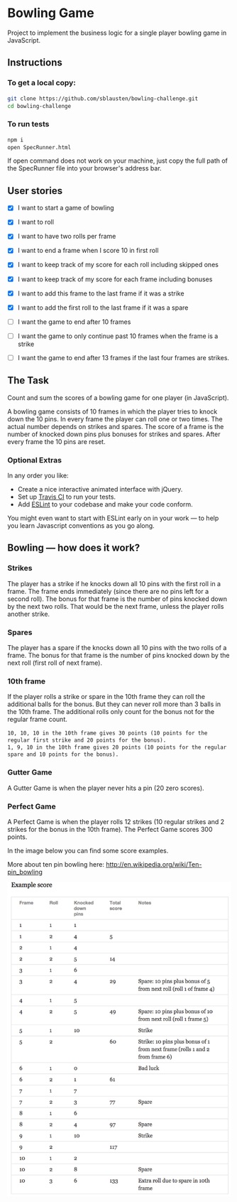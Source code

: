 
Bowling Game
============
Project to implement the business logic for a single player bowling game in JavaScript.  

## Instructions

### To get a local copy:
```bash
git clone https://github.com/sblausten/bowling-challenge.git
cd bowling-challenge
```

### To run tests

```bash
npm i
open SpecRunner.html
```
If open command does not work on your machine, just copy the full path of the SpecRunner file into your browser's address bar.

## User stories

- [x] I want to start a game of bowling

- [x] I want to roll

- [x] I want to have two rolls per frame

- [x] I want to end a frame when I score 10 in first roll

- [x] I want to keep track of my score for each roll including skipped ones

- [x] I want to keep track of my score for each frame including bonuses

- [x] I want to add this frame to the last frame if it was a strike

- [x] I want to add the first roll to the last frame if it was a spare

- [ ] I want the game to end after 10 frames

- [ ] I want the game to only continue past 10 frames when the frame is a strike

- [ ] I want the game to end after 13 frames if the last four frames are strikes.



## The Task

Count and sum the scores of a bowling game for one player (in JavaScript).

A bowling game consists of 10 frames in which the player tries to knock down the 10 pins. In every frame the player can roll one or two times. The actual number depends on strikes and spares. The score of a frame is the number of knocked down pins plus bonuses for strikes and spares. After every frame the 10 pins are reset.

### Optional Extras

In any order you like:

* Create a nice interactive animated interface with jQuery.
* Set up [Travis CI](https://travis-ci.org) to run your tests.
* Add [ESLint](http://eslint.org/) to your codebase and make your code conform.

You might even want to start with ESLint early on in your work — to help you
learn Javascript conventions as you go along.

## Bowling — how does it work?

### Strikes

The player has a strike if he knocks down all 10 pins with the first roll in a frame. The frame ends immediately (since there are no pins left for a second roll). The bonus for that frame is the number of pins knocked down by the next two rolls. That would be the next frame, unless the player rolls another strike.

### Spares

The player has a spare if the knocks down all 10 pins with the two rolls of a frame. The bonus for that frame is the number of pins knocked down by the next roll (first roll of next frame).

### 10th frame

If the player rolls a strike or spare in the 10th frame they can roll the additional balls for the bonus. But they can never roll more than 3 balls in the 10th frame. The additional rolls only count for the bonus not for the regular frame count.

    10, 10, 10 in the 10th frame gives 30 points (10 points for the regular first strike and 20 points for the bonus).
    1, 9, 10 in the 10th frame gives 20 points (10 points for the regular spare and 10 points for the bonus).

### Gutter Game

A Gutter Game is when the player never hits a pin (20 zero scores).

### Perfect Game

A Perfect Game is when the player rolls 12 strikes (10 regular strikes and 2 strikes for the bonus in the 10th frame). The Perfect Game scores 300 points.

In the image below you can find some score examples.

More about ten pin bowling here: http://en.wikipedia.org/wiki/Ten-pin_bowling

![Ten Pin Score Example](images/example_ten_pin_scoring.png)
